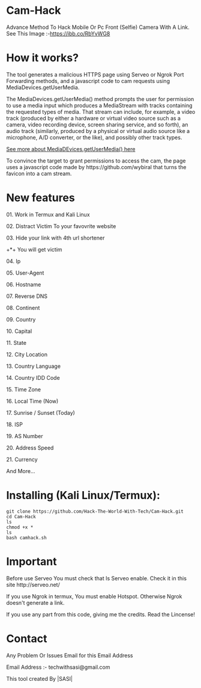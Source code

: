 # Cam-Hack
Advance Method To Hack Mobile Or Pc Front (Selfie) Camera With A Link.
<br>
See This Image :-https://ibb.co/RbYvWG8

# How it works?
<p>The tool generates a malicious HTTPS page using Serveo or Ngrok Port Forwarding methods, and a javascript code to cam requests using MediaDevices.getUserMedia. </p>

<p>The MediaDevices.getUserMedia() method prompts the user for permission to use a media input which produces a MediaStream with tracks containing the requested types of media. That stream can include, for example, a video track (produced by either a hardware or virtual video source such as a camera, video recording device, screen sharing service, and so forth), an audio track (similarly, produced by a physical or virtual audio source like a microphone, A/D converter, or the like), and possibly other track types. </p>

[See more about MediaDEvices.getUserMedia() here](https://developer.mozilla.org/en-US/docs/Web/API/MediaDevices/getUserMedia)
<p> To convince the target to grant permissions to access the cam, the page uses a javascript code made by https://github.com/wybiral that turns the favicon into a cam stream.</p>

# New features
<p>01. Work in Termux and Kali Linux</p>
<p>02. Distract Victim To your favovrite website</p>
<p>03. Hide your link with 4th url shortener</p>
<p>+*+ You will get victim</p>
<p>04. Ip</p>
<p>05. User-Agent</p>
<p>06. Hostname</p>
<p>07. Reverse DNS</p>
<p>08. Continent</p>
<p>09. Country</p>
<p>10. Capital</p>
<p>11. State</p>
<p>12. City Location</p>
<p>13. Country Language</p>
<p>14. Country IDD Code</p>
<p>15. Time Zone</p>
<p>16. Local Time (Now)</p>
<p>17. Sunrise / Sunset (Today)</p>
<p>18. ISP</p>
<p>19. AS Number</p>
<p>20. Address Speed</p>
<p>21. Currency</p>
<p> And More...</p>
          
# Installing (Kali Linux/Termux):

```
git clone https://github.com/Hack-The-World-With-Tech/Cam-Hack.git
cd Cam-Hack
ls
chmod +x *
ls
bash camhack.sh
```
# Important
<p> Before use Serveo You must check that Is Serveo enable. Check it in this site http://serveo.net/ </p>
<p> If you use Ngrok in termux, You must enable Hotspot. Otherwise Ngrok doesn't generate a link. </p>
<p> If you use any part from this code, giving me the credits. Read the Lincense!</p>

# Contact
<p> Any Problem Or Issues Email for this Email Address </p>
<p> Email Address :- techwithsasi@gmail.com </p>
<p> This tool created By |SASI| </p>
